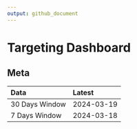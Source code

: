 ```yaml
---
output: github_document
---
```


# Targeting Dashboard



## Meta


|Data           |Latest     |
|:--------------|:----------|
|30 Days Window |2024-03-19 |
|7 Days Window  |2024-03-18 |
